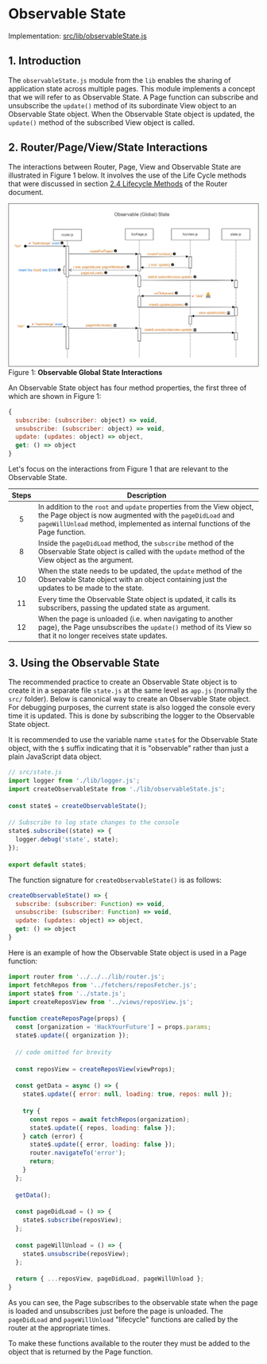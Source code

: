 # Observable State

Implementation: [src/lib/observableState.js](src/lib/observableState.js)

## 1. Introduction

The `observableState.js` module from the `lib` enables the sharing of application state across multiple pages. This module implements a concept that we will refer to as Observable State. A Page function can subscribe and unsubscribe the `update()` method of its subordinate View object to an Observable State object. When the Observable State object is updated, the `update()` method of the subscribed View object is called.

## 2. Router/Page/View/State Interactions

The interactions between Router, Page, View and Observable State are illustrated in Figure 1 below. It involves the use of the Life Cycle methods that were discussed in section [2.4 Lifecycle Methods](ROUTER.md/#24-lifecycle-methods) of the Router document.

![observable-state](./assets/observable-state.png)<br>
Figure 1: **Observable Global State Interactions**

An Observable State object has four method properties, the first three of which are shown in Figure 1:

```js
{
  subscribe: (subscriber: object) => void,
  unsubscribe: (subscriber: object) => void,
  update: (updates: object) => object,
  get: () => object
}
```

Let's focus on the interactions from Figure 1 that are relevant to the Observable State.

<!-- prettier-ignore -->
| Steps | Description |
| :----:| ----------- |
| 5 | In addition to the `root` and `update` properties from the View object, the Page object is now augmented with the `pageDidLoad` and `pageWillUnload` method, implemented as internal functions of the Page function. |
| 8 | Inside the `pageDidLoad` method, the `subscribe` method of the Observable State object is called with the `update` method of the View object as the argument. |
| 10 | When the state needs to be updated, the `update` method of the Observable State object with an object containing just the updates to be made to the state. |
| 11 | Every time the Observable State object is updated, it calls its subscribers, passing the updated state as argument. |
| 12 | When the page is unloaded (i.e. when navigating to another page), the Page unsubscribes the `update()` method of its View so that it no longer receives state updates. |

## 3. Using the Observable State

The recommended practice to create an Observable State object is to create it in a separate file `state.js` at the same level as `app.js` (normally the `src/` folder). Below is canonical way to create an Observable State object. For debugging purposes, the current state is also logged the console every time it is updated. This is done by subscribing the logger to the Observable State object.

It is recommended to use the variable name `state$` for the Observable State object, with the `$` suffix indicating that it is "observable" rather than just a plain JavaScript data object.

```js
// src/state.js
import logger from './lib/logger.js';
import createObservableState from './lib/observableState.js';

const state$ = createObservableState();

// Subscribe to log state changes to the console
state$.subscribe((state) => {
  logger.debug('state', state);
});

export default state$;
```

The function signature for `createObservableState()` is as follows:

```js
createObservableState() => {
  subscribe: (subscriber: Function) => void,
  unsubscribe: (subscriber: Function) => void,
  update: (updates: object) => object,
  get: () => object
}
```

Here is an example of how the Observable State object is used in a Page function:

```js
import router from '../../../lib/router.js';
import fetchRepos from '../fetchers/reposFetcher.js';
import state$ from '../state.js';
import createReposView from '../views/reposView.js';

function createReposPage(props) {
  const [organization = 'HackYourFuture'] = props.params;
  state$.update({ organization });

  // code omitted for brevity

  const reposView = createReposView(viewProps);

  const getData = async () => {
    state$.update({ error: null, loading: true, repos: null });

    try {
      const repos = await fetchRepos(organization);
      state$.update({ repos, loading: false });
    } catch (error) {
      state$.update({ error, loading: false });
      router.navigateTo('error');
      return;
    }
  };

  getData();

  const pageDidLoad = () => {
    state$.subscribe(reposView);
  };

  const pageWillUnload = () => {
    state$.unsubscribe(reposView);
  };

  return { ...reposView, pageDidLoad, pageWillUnload };
}
```

As you can see, the Page subscribes to the observable state when the page is loaded and unsubscribes just before the page is unloaded. The `pageDidLoad` and `pageWillUnload` "lifecycle" functions are called by the router at the appropriate times.

To make these functions available to the router they must be added to the object that is returned by the Page function.
